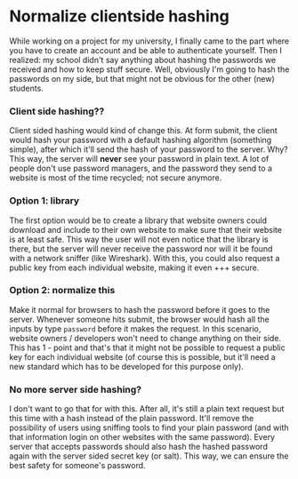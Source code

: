 # Normalize clientside hashing
While working on a project for my university, I finally came to the part where you have to create an account and be able to authenticate yourself. Then I realized: my school didn't say anything about hashing the passwords we received and how to keep stuff secure. Well, obviously I'm going to hash the passwords on my side, but that might not be obvious for the other (new) students.

### Client side hashing??
Client sided hashing would kind of change this. At form submit, the client would hash your password with a default hashing algorithm (something simple), after which it'll send the hash of your password to the server. Why? This way, the server will **never** see your password in plain text. A lot of people don't use password managers, and the password they send to a website is most of the time recycled; not secure anymore.

### Option 1: library
The first option would be to create a library that website owners could download and include to their own website to make sure that their website is at least safe. This way the user will not even notice that the library is there, but the server will never receive the password nor will it be found with a network sniffer (like Wireshark). With this, you could also request a public key from each individual website, making it even +++ secure.

### Option 2: normalize this
Make it normal for browsers to hash the password before it goes to the server. Whenever someone hits submit, the browser would hash all the inputs by type `password` before it makes the request. In this scenario, website owners / developers won't need to change anything on their side. This has 1 - point and that's that it might not be possible to request a public key for each individual website (of course this is possible, but it'll need a new standard which has to be developed for this purpose only). 

### No more server side hashing?
I don't want to go that for with this. After all, it's still a plain text request but this time with a hash instead of the plain password. It'll remove the possibility of users using sniffing tools to find your plain password (and with that information login on other websites with the same password). Every server that accepts passwords should also hash the hashed password again with the server sided secret key (or salt). This way, we can ensure the best safety for someone's password.